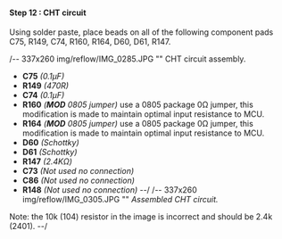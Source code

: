 #### Step 12 : CHT circuit

Using solder paste, place beads on all of the following component pads C75, R149, C74, R160, R164, D60, D61, R147.

/-- 337x260 img/reflow/IMG_0285.JPG "" CHT circuit assembly.

- **C75**  *(0.1µF)* 
- **R149** *(470R)*
- **C74**  *(0.1µF)* 
- **R160** *(**MOD** 0805 jumper)* use a 0805 package 0&ohm; jumper, this modification is made to maintain optimal input resistance to MCU.
- **R164** *(**MOD** 0805 jumper)* use a 0805 package 0&ohm; jumper, this modification is made to maintain optimal input resistance to MCU.
- **D60**  *(Schottky)*
- **D61**  *(Schottky)*
- **R147** *(2.4K&ohm;)*
- **C73**  *(Not used no connection)*
- **C86**  *(Not used no connection)*
- **R148** *(Not used no connection)*
--/
/-- 337x260 img/reflow/IMG_0305.JPG "" *Assembled CHT circuit.*

Note: the 10k (104) resistor in the image is incorrect and should be 2.4k (2401).
--/
